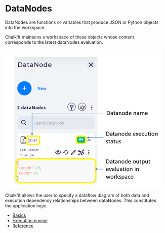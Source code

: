 ﻿# DataNodes

DataNodes are functions or variables that produce JSON or Python objects into the workspace.

Chalk'it maintains a workspace of these objects whose content corresponds to the latest dataNodes evaluation.

![JSON variable evaluated in the workspace](img/json-eval-in-ws.png "JSON variable evaluated in the workspace")

Chalk'it allows the user to specify a dataflow diagram of both data and execution dependency relationships between dataNodes. This constitutes the application logic.

* [Basics](../../ds/ds-basics/)
* [Execution engine](../../ds/ds-execution-engine/)
* [Reference](../../ds/ds-reference/)
  